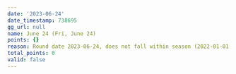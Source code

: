 ```yaml
---
date: '2023-06-24'
date_timestamp: 738695
gg_url: null
name: June 24 (Fri, June 24)
points: {}
reason: Round date 2023-06-24, does not fall within season (2022-01-01 to 2022-12-30)
total_points: 0
valid: false
---
```

